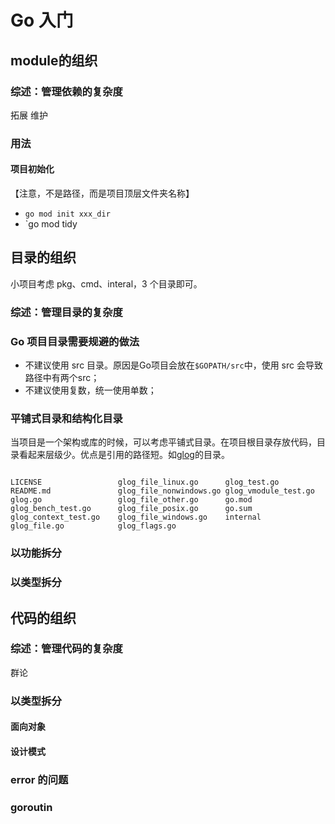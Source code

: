 # Go 入门

## module的组织

### 综述：管理依赖的复杂度

拓展
维护

### 用法

#### 项目初始化

【注意，不是路径，而是项目顶层文件夹名称】

- `go mod init xxx_dir`
- `go mod tidy




## 目录的组织

小项目考虑 pkg、cmd、interal，3 个目录即可。

### 综述：管理目录的复杂度

### Go 项目目录需要规避的做法

- 不建议使用 src 目录。原因是Go项目会放在`$GOPATH/src`中，使用 src 会导致路径中有两个src；
- 不建议使用复数，统一使用单数；

### 平铺式目录和结构化目录

当项目是一个架构或库的时候，可以考虑平铺式目录。在项目根目录存放代码，目录看起来层级少。优点是引用的路径短。如[glog](https://github.com/golang/glog)的目录。

``` shell

LICENSE                 glog_file_linux.go      glog_test.go
README.md               glog_file_nonwindows.go glog_vmodule_test.go
glog.go                 glog_file_other.go      go.mod
glog_bench_test.go      glog_file_posix.go      go.sum
glog_context_test.go    glog_file_windows.go    internal
glog_file.go            glog_flags.go

```





### 以功能拆分

### 以类型拆分

## 代码的组织

### 综述：管理代码的复杂度

群论

### 以类型拆分

#### 面向对象


#### 设计模式

### error 的问题

### goroutin
